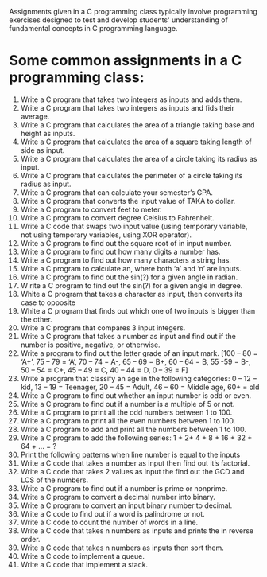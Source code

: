 Assignments given in a C programming class typically involve programming exercises designed to test and develop students' understanding of fundamental concepts in C programming language.

# Some common assignments in a C programming class:
1.	Write a C program that takes two integers as inputs and adds them.
2.	Write a C program that takes two integers as inputs and fids their average.
3.	Write a C program that calculates the area of a triangle taking base and height as inputs.
4.	Write a C program that calculates the area of a square taking length of side as input.
5.	Write a C program that calculates the area of a circle taking its radius as input.
6.	Write a C program that calculates the perimeter of a circle taking its radius as input.
7.	Write a C program that can calculate your semester’s GPA.
8.	Write a C program that converts the input value of TAKA to dollar. 
9.	Write a C program to convert feet to meter.
10.	Write a C program to convert degree Celsius to Fahrenheit.  
11.	Write a C code that swaps two input value (using temporary variable, not using temporary variables, using XOR operator).
12.	Write a C program to find out the square root of in input number.
13.	Write a C program to find out how many digits a number has.
14.	Write a C program to find out how many characters a string has.
15.	Write a C program to calculate an, where both ‘a’ and ‘n’ are inputs.
16.	Write a C program to find out the sin(?) for a given angle in radian.
17.	W rite a C program to find out the sin(?) for a given angle in degree.
18.	White a C program that takes a character as input, then converts its case to opposite
19.	White a C program that finds out which one of two inputs is bigger than the other.
20.	Write a C program that compares 3 input integers.
21.	Write a C program that takes a number as input and find out if the number is positive, negative, or otherwise.
22.	Write a program to find out the letter grade of an input mark. [100 – 80 = ‘A+’, 75 – 79 = ‘A’, 70 – 74 = A-, 65 – 69 = B+, 60 – 64 = B, 55 -59 = B-, 50 – 54 = C+, 45 – 49 = C, 40 – 44 = D, 0 – 39 = F]
23.	Write a program that classify an age in the following categories: 0 – 12 = kid, 13 – 19 = Teenager, 20 – 45 = Adult, 46 – 60 = Middle age, 60+ = old
24.	Write a C program to find out whether an input number is odd or even.
25.	Write a C program to find out if a number is a multiple of 5 or not.
26.	Write a C program to print all the odd numbers between 1 to 100.
27.	Write a C program to print all the even numbers between 1 to 100.
28.	Write a C program to add and print all the numbers between 1 to 100.
29.	Write a C program to add the following series: 1 + 2+ 4 + 8 + 16 + 32 + 64 + … = ?
30.	Print the following patterns when line number is equal to the inputs
31.	Write a C code that takes a number as input then find out it’s factorial.
32.	Write a C code that takes 2 values as input the find out the GCD and LCS of the numbers.
33.	Write a C program to find out if a number is prime or nonprime.
34.	Write a C program to convert a decimal number into binary.
35.	Write a C program to convert an input binary number to decimal.
36.	Write a C code to find out if a word is palindrome or not.
37.	Write a C code to count the number of words in a line.
38.	Write a C code that takes n numbers as inputs and prints the in reverse order.
39.	Write a C code that takes n numbers as inputs then sort them.
40.	Write a C code to implement a queue.
41.	Write a C code that implement a stack.
